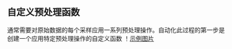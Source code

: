 ## 自定义预处理函数
通常需要对原始数据的每个采样应用一系列预处理操作。自动化此过程的第一步是创建一个应用特定预处理操作的自定义函数
！[示例图片](https://lcms-files.mathworks.com/content/file/9becee19-fa09-4ad4-addf-c337d5196f6c/preprocfun.png?versionId=E8uyYkI8QF7e30dxoFjX6WIljLIwcmW_)

